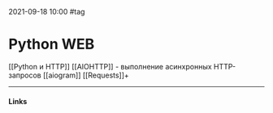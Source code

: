 2021-09-18 10:00
#tag
# Python WEB
[[Python и HTTP]]
[[AIOHTTP]] - выполнение асинхронных HTTP-запросов
[[aiogram]]
[[Requests]]+[](https://smartiqa.ru/blog/python-requests)
_____________
#### Links
